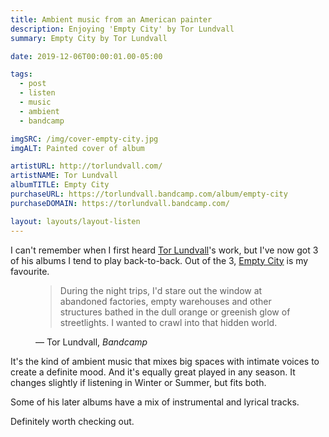 ```yaml
---
title: Ambient music from an American painter
description: Enjoying 'Empty City' by Tor Lundvall
summary: Empty City by Tor Lundvall

date: 2019-12-06T00:00:01.00-05:00

tags:
  - post
  - listen
  - music
  - ambient
  - bandcamp

imgSRC: /img/cover-empty-city.jpg
imgALT: Painted cover of album

artistURL: http://torlundvall.com/
artistNAME: Tor Lundvall
albumTITLE: Empty City
purchaseURL: https://torlundvall.bandcamp.com/album/empty-city
purchaseDOMAIN: https://torlundvall.bandcamp.com/

layout: layouts/layout-listen
---
```

I can't remember when I first heard [Tor Lundvall](http://torlundvall.com/ "official site")'s work, but I've now got 3 of his albums I tend to play back-to-back. Out of the 3, [Empty City](https://torlundvall.bandcamp.com/album/empty-city "Buy it on Bandcamp") is my favourite.

<figure class="blockquote">
    <blockquote cite="https://torlundvall.bandcamp.com/album/empty-city">
        <p>During the night trips, I'd stare out the window at abandoned factories, empty warehouses and other structures bathed in the dull orange or greenish glow of streetlights. I wanted to crawl into that hidden world.</p>
    </blockquote>
    <figcaption>— Tor Lundvall, <cite>Bandcamp</cite></figcaption>
</figure>


It's the kind of ambient music that mixes big spaces with intimate voices to create a definite mood. And it's equally great played in any season. It changes slightly if listening in Winter or Summer, but fits both.

Some of his later albums have a mix of instrumental and lyrical tracks.

Definitely worth checking out.